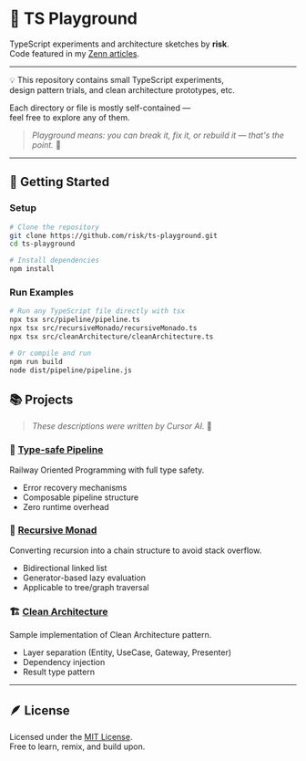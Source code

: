 # 🧩 TS Playground

TypeScript experiments and architecture sketches by **risk**.  
Code featured in my [Zenn articles](https://zenn.dev/risk).

---

💡 This repository contains small TypeScript experiments,  
design pattern trials, and clean architecture prototypes, etc.

Each directory or file is mostly self-contained —  
feel free to explore any of them.

> _Playground means: you can break it, fix it, or rebuild it — that's the point._ 🎈

---

## 🚀 Getting Started

### Setup
```bash
# Clone the repository
git clone https://github.com/risk/ts-playground.git
cd ts-playground

# Install dependencies
npm install
```

### Run Examples
```bash
# Run any TypeScript file directly with tsx
npx tsx src/pipeline/pipeline.ts
npx tsx src/recursiveMonado/recursiveMonado.ts
npx tsx src/cleanArchitecture/cleanArchitecture.ts

# Or compile and run
npm run build
node dist/pipeline/pipeline.js
```

## 📚 Projects

> _These descriptions were written by Cursor AI._ 🤖

### 🔗 [Type-safe Pipeline](src/typesafe-pipeline/)
Railway Oriented Programming with full type safety.
- Error recovery mechanisms
- Composable pipeline structure
- Zero runtime overhead

### 🔄 [Recursive Monad](src/recursiveMonado/)
Converting recursion into a chain structure to avoid stack overflow.
- Bidirectional linked list
- Generator-based lazy evaluation
- Applicable to tree/graph traversal

### 🏗️ [Clean Architecture](src/cleanArchitecture/)
Sample implementation of Clean Architecture pattern.
- Layer separation (Entity, UseCase, Gateway, Presenter)
- Dependency injection
- Result type pattern

---

## 🪶 License
Licensed under the [MIT License](./LICENSE).  
Free to learn, remix, and build upon.